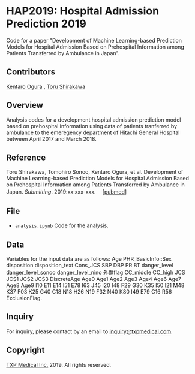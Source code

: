 # HAP2019: Hospital Admission Prediction 2019
Code for a paper "Development of Machine Learning-based Prediction Models for Hospital Admission Based on Prehospital Information among Patients Transferred by Ambulance in Japan".

## Contributors
[Kentaro Ogura](https://github.com/gragragrao) , [Toru Shirakawa](https://github.com/shirakawatoru)

## Overview
Analysis codes for a development hospital admission prediction model based on prehospital information using data of patients tranferred by ambulance to the emeregency department of Hitachi General Hospital between April 2017 and March 2018. 

## Reference
Toru Shirakawa, Tomohiro Sonoo, Kentaro Ogura, et al. Development of Machine Learning-based Prediction Models for Hospital Admission Based on Prehospital Information among Patients Transferred by Ambulance in Japan. *Submitting*. 2019:xx:xxx-xxx.　
[[pubmed](https://www.ncbi.nlm.nih.gov/pubmed/)]

## File
- `analysis.ipynb` Code for the analysis.

## Data
Variables for the input data are as follows:
Age	PHR_BasicInfo::Sex	disposition	disposition_text	Cons_JCS	SBP	DBP	PR	BT	danger_level	danger_level_sonoo	danger_level_nino	外傷flag	CC_middle	CC_high	JCS	JCS1	JCS2	JCS3	DiscreteAge	Age0	Age1	Age2	Age3	Age4	Age6	Age7	Age8	Age9	I10	E11	E14	I51	E78	I63	J45	I20	I48	F29	G30	K35	I50	I21	M48	K37	F03	K25	G40	C18	N18	H26	N19	F32	N40	K80	I49	E79	C16	R56	ExclusionFlag.

## Inquiry
For inquiry, please contact by an email to <inquiry@txpmedical.com>.

## Copyright
[TXP Medical Inc.](https://txpmedical.jp/) 2019. All rights reserved.

